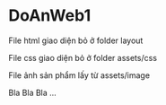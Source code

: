 # DoAnWeb1

File html giao diện bỏ ở folder layout

File css giao diện bỏ ở folder assets/css

File ảnh sản phẩm lấy từ assets/image

Bla Bla Bla
...
